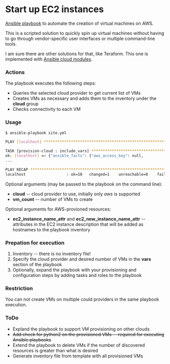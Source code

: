 Start up EC2 instances
======================

[Ansible playbook](https://docs.ansible.com/playbooks.html) to automate the creation of virtual machines on AWS.

This is a scripted solution to quickly spin up virtual machines without having to go through vendor-specific user interfaces or multiple command-line tools.

I am sure there are other solutions for that, like Teraform. This one is implemented with [Ansible cloud modules](http://docs.ansible.com/ansible/list_of_cloud_modules.html).

### Actions

The playbook executes the following steps:

* Queries the selected cloud provider to get current list of VMs
* Creates VMs as necessary and adds them to the inventory under the __cloud__ group
* Checks connectivity to each VM

### Usage

```bash
$ ansible-playbook site.yml

PLAY [localhost] ***************************************************************

TASK [provision-cloud : include_vars] ******************************************
ok: [localhost] => {"ansible_facts": {"aws_access_key": null,
...

PLAY RECAP *********************************************************************
localhost                  : ok=10   changed=1    unreachable=0    failed=0

```

Optional arguments (may be passed to the playbook on the command line):

* __cloud__ -- cloud provider to use, initially only _aws_ is supported
* __vm_count__ -- number of VMs to create

Optional arguments for AWS-provioned resources:

* __ec2_instance_name_attr__ and __ec2_new_instance_name_attr__ -- attributes in the EC2 instance description that will be added as hostnames to the playbook inventory


### Prepation for execution

1. Inventory -- there is no inventory file!
1. Specify the cloud provider and desired number of VMs in the __vars__ section of the playbook
1. Optionally, expand the playbook with your provisioning and configuration steps by adding tasks and roles to the playbook

### Restriction

You can not create VMs on multiple could providers in the same playbook execution.

### ToDo

* Expland the playbook to support VM provisioning on other clouds
* ~~Add check for python2 on the provisioned VMs -- required for executing Ansible playbooks~~
* Extend the playbook to delete VMs if the number of discovered resources is greater than what is desired
* Generate inventory file from template with all provisioned VMs